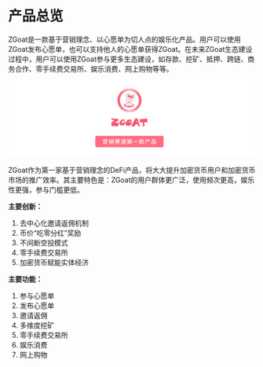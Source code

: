 # 产品总览

ZGoat是一款基于营销理念、以心愿单为切人点的娱乐化产品。用户可以使用ZGoat发布心愿单，也可以支持他人的心愿单获得ZGoat。在未来ZGoat生态建设过程中，用户可以使用ZGoat参与更多生态建设，如存款、挖矿、抵押、跨链、商务合作、零手续费交易所、娱乐消费、网上购物等等。

![](../.gitbook/assets/ying-xiao-sai-dao-de-di-yi-kuan-chan-pin-.png)

ZGoat作为第一家基于营销理念的DeFi产品，将大大提升加密货币用户和加密货币市场的推广效率。其主要特色是：ZGoat的用户群体更广泛，使用频次更高，娱乐性更强，参与门槛更低。



**主要创新：**

1. 去中心化邀请返佣机制
2. 币价“吃零分红”奖励
3. 不间断空投模式
4. 零手续费交易所
5. 加密货币赋能实体经济

**主要功能：**

1. 参与心愿单
2. 发布心愿单
3. 邀请返佣
4. 多维度挖矿
5. 零手续费交易所
6. 娱乐消费
7. 网上购物



